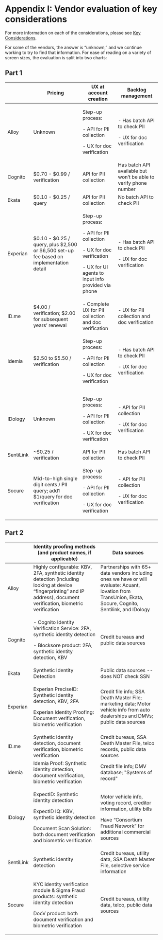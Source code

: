 # Appendix I: Vendor evaluation of key considerations



For more information on each of the considerations, please see [Key Considerations](https://usdr.gitbook.io/unemployment-insurance-moderinzation/identity-proofing-vendor-comparison/identity-proofing-vendor-comparison#key-considerations).

For some of the vendors, the answer is “unknown,” and we continue working to try to find that information. For ease of reading on a variety of screen sizes, the evaluation is split into two charts:

## Part 1

|           | Pricing                                                                                | UX at account creation                                                                                                                           | Backlog management                                                  |
| --------- | -------------------------------------------------------------------------------------- | ------------------------------------------------------------------------------------------------------------------------------------------------ | ------------------------------------------------------------------- |
| Alloy     | Unknown                                                                                | <p>Step-up process:</p><p>- API for PII collection</p><p>- UX for doc verification</p>                                                           | <p>- Has batch API to check PII</p><p>- UX for doc verification</p> |
| Cognito   | $0.70 - $0.99 / verification                                                           | API for PII collection                                                                                                                           | Has batch API available but won’t be able to verify phone number    |
| Ekata     | $0.10 - $0.25 / query                                                                  | API for PII collection                                                                                                                           | No batch API to check PII                                           |
| Experian  | $0.10 - $0.25 / query, plus $2,500 or $6,500 set-up fee based on implementation detail | <p>Step-up process:</p><p>- API for PII collection</p><p>- UX for doc verification</p><p>- UX for UI agents to input info provided via phone</p> | <p>- Has batch API to check PII</p><p>- UX for doc verification</p> |
| ID.me     | $4.00 / verification; $2.00 for subsequent years’ renewal                              | - Complete UX for PII collection and doc verification                                                                                            | - UX for PII collection and doc verification                        |
| Idemia    | $2.50 to $5.50 / verification                                                          | <p>Step-up process:</p><p>- API for PII collection</p><p>- UX for doc verification</p>                                                           | <p>- Has batch API to check PII</p><p>- UX for doc verification</p> |
| IDology   | Unknown                                                                                | <p>Step-up process:</p><p>- API for PII collection</p><p>- UX for doc verification</p>                                                           | <p>- API for PII collection</p><p>- UX for doc verification</p>     |
| SentiLink | \~$0.25 / verification                                                                 | API for PII collection                                                                                                                           | Has batch API to check PII                                          |
| Socure    | Mid-to-high single digit cents / PII query; add’l $1/query for doc verification        | <p>Step-up process:</p><p>- API for PII collection</p><p>- UX for doc verification</p>                                                           | <p>- API for PII collection</p><p>- UX for doc verification</p>     |

## Part 2



|           | Identity proofing methods (and product names, if applicable)                                                                                                                           | Data sources                                                                                                                                                 |
| --------- | -------------------------------------------------------------------------------------------------------------------------------------------------------------------------------------- | ------------------------------------------------------------------------------------------------------------------------------------------------------------ |
| Alloy     | Highly configurable: KBV, 2FA, synthetic identity detection (including looking at device “fingerprinting” and IP address), document verification, biometric verification               | Partnerships with 65+ data vendors including ones we have or will evaluate: Acuant, Iovation from TransUnion, Ekata, Socure, Cognito, Sentilink, and IDology |
| Cognito   | <p>- Cognito Identity Verification Service: 2FA, synthetic identity detection</p><p>- Blocksore product: 2FA, synthetic identity detection, KBV<br></p>                                | Credit bureaus and public data sources                                                                                                                       |
| Ekata     | Synthetic Identity Detection                                                                                                                                                           | Public data sources -- does NOT check SSN                                                                                                                    |
| Experian  | <p>Experian PreciseID: Synthetic Identity detection, KBV, 2FA</p><p>Experian Identity Proofing: Document verification, biometric verification</p>                                      | Credit file info; SSA Death Master File; marketing data; Motor vehicle info from auto dealerships and DMVs; public data sources                              |
| ID.me     | Synthetic identity detection, document verification, biometric verification                                                                                                            | Credit bureaus, SSA Death Master File, telco records, public data sources                                                                                    |
| Idemia    | Idemia Proof: Synthetic identity detection, document verification, biometric verification                                                                                              | Credit file info; DMV database; "Systems of record"                                                                                                          |
| IDology   | <p>ExpectID: Synthetic identity detection</p><p>ExpectID IQ: KBV, synthetic identity detection</p><p>Document Scan Solution: both document verification and biometric verification</p> | <p>Motor vehicle info, voting record, creditor information, utility bills<br></p><p>Have “Consortium Fraud Network” for additional commercial sources</p>    |
| SentiLink | Synthetic identity detection                                                                                                                                                           | Credit bureaus, utility data, SSA Death Master File, selective service information                                                                           |
| Socure    | <p>KYC identity verification module &#x26; Sigma Fraud products: synthetic identity detection</p><p>DocV product: both document verification and biometric verification<br></p>        | Credit bureaus, utility data, telco, public data sources                                                                                                     |
